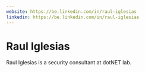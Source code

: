 ```yaml
---
website: https://be.linkedin.com/in/raul-iglesias
linkedin: https://be.linkedin.com/in/raul-iglesias
---
```

 
# Raul Iglesias
Raul Iglesias is a security consultant at dotNET lab.